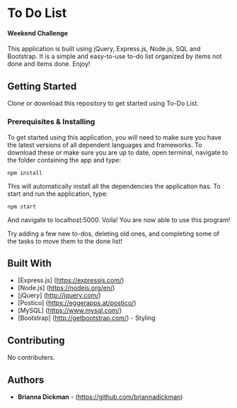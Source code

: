 # To Do List
#### Weekend Challenge

This application is built using jQuery, Express.js, Node.js, SQL and Bootstrap. It is a simple and easy-to-use to-do list organized by items not done and items done. Enjoy!

## Getting Started

Clone or download this repository to get started using To-Do List.

### Prerequisites & Installing

To get started using this application, you will need to make sure you have the latest versions of all dependent languages and frameworks. To download these or make sure you are up to date, open terminal, navigate to the folder containing the app and type:

```
npm install
```

This will automatically install all the dependencies the application has. To start and run the application, type:

```
npm start
```

And navigate to localhost:5000. 
Voila! You are now able to use this program!

Try adding a few new to-dos, deleting old ones, and completing some of the tasks to move them to the done list!

## Built With

* [Express.js] (https://expressjs.com/)
* [Node.js] (https://nodejs.org/en/)
* [jQuery] (http://jquery.com/)
* [Postico] (https://eggerapps.at/postico/)
* [MySQL] (https://www.mysql.com/)
* [Bootstrap] (http://getbootstrap.com/) - Styling

## Contributing

No contributers.

## Authors

* **Brianna Dickman** - (https://github.com/briannadickman)
